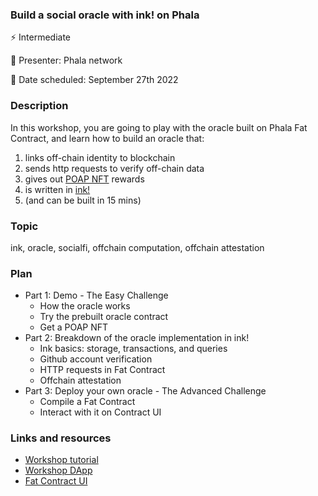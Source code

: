 ### Build a social oracle with ink! on Phala

⚡️ Intermediate

👤 Presenter: Phala network

📆 Date scheduled: September 27th 2022

### Description

In this workshop, you are going to play with the oracle built on Phala Fat Contract, and learn how to build an oracle that:

1. links off-chain identity to blockchain
2. sends http requests to verify off-chain data
3. gives out [POAP NFT](https://poap.xyz/) rewards
4. is written in [ink!](https://ink.substrate.io/)
5. (and can be built in 15 mins)

### Topic

ink, oracle, socialfi, offchain computation, offchain attestation

### Plan

- Part 1: Demo - The Easy Challenge
   - How the oracle works
   - Try the prebuilt oracle contract
   - Get a POAP NFT
- Part 2: Breakdown of the oracle implementation in ink!
   - Ink basics: storage, transactions, and queries
   - Github account verification
   - HTTP requests in Fat Contract
   - Offchain attestation
- Part 3: Deploy your own oracle - The Advanced Challenge
   - Compile a Fat Contract
   - Interact with it on Contract UI

### Links and resources

- [Workshop tutorial](https://github.com/Phala-Network/oracle-workshop)
- [Workshop DApp](https://phala-decoded-2022.netlify.app/)
- [Fat Contract UI](https://phat.phala.network/)

